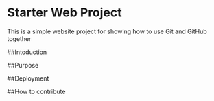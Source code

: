 # Starter Web Project

This is a simple website project for showing how to use Git and GitHub together

##Intoduction

##Purpose

##Deployment

##How to contribute
